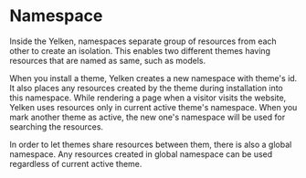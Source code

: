 # Namespace

Inside the Yelken, namespaces separate group of resources from each other to create an isolation.
This enables two different themes having resources that are named as same, such as models.

When you install a theme, Yelken creates a new namespace with theme's id.
It also places any resources created by the theme during installation into this namespace.
While rendering a page when a visitor visits the website, Yelken uses resources only in current active theme's namespace.
When you mark another theme as active, the new one's namespace will be used for searching the resources.

In order to let themes share resources between them, there is also a global namespace.
Any resources created in global namespace can be used regardless of current active theme.

